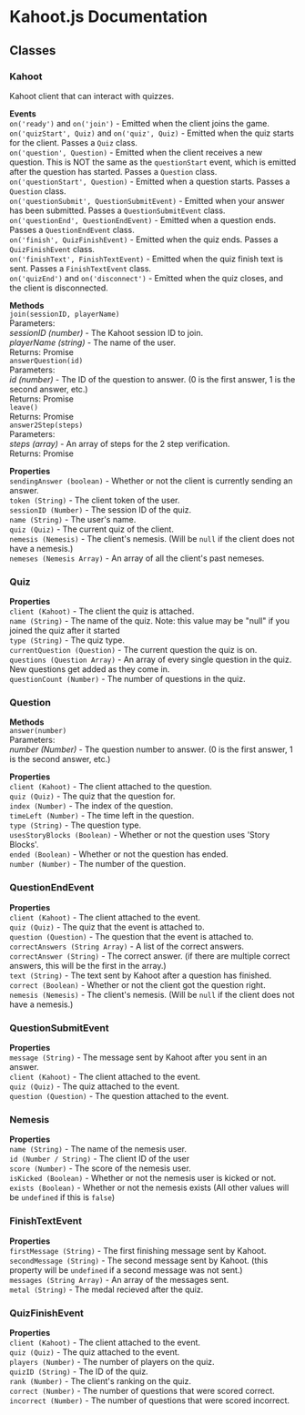 # Kahoot.js Documentation

## Classes

### Kahoot
Kahoot client that can interact with quizzes.

**Events**  
`on('ready')` and `on('join')` - Emitted when the client joins the game.  
`on('quizStart', Quiz)` and `on('quiz', Quiz)` - Emitted when the quiz starts for the client. Passes a `Quiz` class.  
`on('question', Question)` - Emitted when the client receives a new question. This is NOT the same as the `questionStart` event, which is emitted after the question has started. Passes a `Question` class.  
`on('questionStart', Question)` - Emitted when a question starts. Passes a `Question` class.  
`on('questionSubmit', QuestionSubmitEvent)` - Emitted when your answer has been submitted. Passes a `QuestionSubmitEvent` class.  
`on('questionEnd', QuestionEndEvent)` - Emitted when a question ends. Passes a `QuestionEndEvent` class.  
`on('finish', QuizFinishEvent)` - Emitted when the quiz ends. Passes a `QuizFinishEvent` class.  
`on('finishText', FinishTextEvent)` - Emitted when the quiz finish text is sent. Passes a `FinishTextEvent` class.  
`on('quizEnd')` and `on('disconnect')` - Emitted when the quiz closes, and the client is disconnected.

**Methods**  
`join(sessionID, playerName)`  
Parameters:  
*sessionID (number)* - The Kahoot session ID to join.  
*playerName (string)* - The name of the user.  
Returns: Promise  
`answerQuestion(id)`  
Parameters:  
*id (number)* - The ID of the question to answer. (0 is the first answer, 1 is the second answer, etc.)  
Returns: Promise  
`leave()`  
Returns: Promise  
`answer2Step(steps)`  
Parameters:  
*steps (array)* - An array of steps for the 2 step verification.  
Returns: Promise

**Properties**  
`sendingAnswer (boolean)` - Whether or not the client is currently sending an answer.  
`token (String)` - The client token of the user.  
`sessionID (Number)` - The session ID of the quiz.  
`name (String)` - The user's name.  
`quiz (Quiz)` - The current quiz of the client.  
`nemesis (Nemesis)` - The client's nemesis. (Will be `null` if the client does not have a nemesis.)  
`nemeses (Nemesis Array)` - An array of all the client's past nemeses.

### Quiz
**Properties**  
`client (Kahoot)` - The client the quiz is attached.  
`name (String)` - The name of the quiz. Note: this value may be "null" if you joined the quiz after it started  
`type (String)` - The quiz type.  
`currentQuestion (Question)` - The current question the quiz is on.  
`questions (Question Array)` - An array of every single question in the quiz. New questions get added as they come in.  
`questionCount (Number)` - The number of questions in the quiz.

### Question
**Methods**  
`answer(number)`  
Parameters:  
*number (Number)* - The question number to answer. (0 is the first answer, 1 is the second answer, etc.)

**Properties**  
`client (Kahoot)` - The client attached to the question.  
`quiz (Quiz)` - The quiz that the question for.  
`index (Number)` - The index of the question.  
`timeLeft (Number)` - The time left in the question.  
`type (String)` - The question type.  
`usesStoryBlocks (Boolean)` - Whether or not the question uses 'Story Blocks'.  
`ended (Boolean)` - Whether or not the question has ended.  
`number (Number)` - The number of the question.

### QuestionEndEvent
**Properties**  
`client (Kahoot)` - The client attached to the event.  
`quiz (Quiz)` - The quiz that the event is attached to.  
`question (Question)` - The question that the event is attached to.  
`correctAnswers (String Array)` - A list of the correct answers.  
`correctAnswer (String)` - The correct answer. (if there are multiple correct answers, this will be the first in the array.)  
`text (String)` - The text sent by Kahoot after a question has finished.  
`correct (Boolean)` - Whether or not the client got the question right.  
`nemesis (Nemesis)` - The client's nemesis. (Will be `null` if the client does not have a nemesis.)

### QuestionSubmitEvent
**Properties**  
`message (String)` - The message sent by Kahoot after you sent in an answer.  
`client (Kahoot)` - The client attached to the event.  
`quiz (Quiz)` - The quiz attached to the event.  
`question (Question)` - The question attached to the event.

### Nemesis
**Properties**  
`name (String)` - The name of the nemesis user.  
`id (Number / String)` - The client ID of the user  
`score (Number)` - The score of the nemesis user.  
`isKicked (Boolean)` - Whether or not the nemesis user is kicked or not.  
`exists (Boolean)` - Whether or not the nemesis exists (All other values will be `undefined` if this is `false`)

### FinishTextEvent
**Properties**  
`firstMessage (String)` - The first finishing message sent by Kahoot.  
`secondMessage (String)` - The second message sent by Kahoot. (this property will be `undefined` if a second message was not sent.)  
`messages (String Array)` - An array of the messages sent.  
`metal (String)` - The medal recieved after the quiz.

### QuizFinishEvent
**Properties**  
`client (Kahoot)` - The client attached to the event.  
`quiz (Quiz)` - The quiz attached to the event.  
`players (Number)` - The number of players on the quiz.  
`quizID (String)` - The ID of the quiz.  
`rank (Number)` - The client's ranking on the quiz.  
`correct (Number)` - The number of questions that were scored correct.  
`incorrect (Number)` - The number of questions that were scored incorrect.
